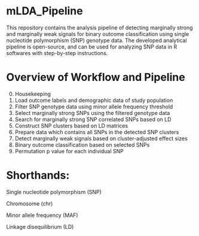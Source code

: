 # mLDA_Pipeline
This repository contains the analysis pipeline of detecting marginally strong and marginally weak signals for binary outcome classification using single nucleotide polymorphism (SNP) genotype data. The developed analytical pipeline is open-source, and can be used for analyzing SNP data in R softwares with step-by-step instructions.


# Overview of Workflow and Pipeline
0) Housekeeping
1) Load outcome labels and demographic data of study population
2) Filter SNP genotype data using minor allele frequency threshold
3) Select marginally strong SNPs using the filtered genotype data
4) Search for marginally strong SNP correlated SNPs based on LD
5) Construct SNP clusters based on LD matrices
6) Prepare data which contains all SNPs in the detected SNP clusters 
7) Detect marginally weak signals based on cluster-adjusted effect sizes
8) Binary outcome classification based on selected SNPs
9) Permutation p value for each individual SNP


# Shorthands: 
Single nucleotide polymorphism (SNP)

Chromosome (chr)

Minor allele frequency (MAF)

Linkage disequilibrium (LD)
